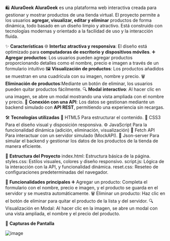 🛍️ **AluraGeek**
**AluraGeek** es una plataforma web interactiva creada para gestionar y mostrar productos de una tienda virtual. El proyecto permite a los usuarios **agregar, visualizar, editar y eliminar** productos de forma dinámica, todo basado en un diseño limpio y atractivo. Está construido con tecnologías modernas y orientado a la facilidad de uso y la interacción fluida.

✨ **Características**
🌐 **Interfaz atractiva y responsiva**: El diseño está optimizado para **computadoras de escritorio y dispositivos móviles**.
➕ **Agregar productos**: Los usuarios pueden agregar productos proporcionando detalles como el nombre, precio e imagen a través de un formulario intuitivo
🖼️ **Visualización de productos**: Los productos añadidos se muestran en una cuadrícula con su imagen, nombre y precio.
🗑️ **Eliminación de productos**:Mediante un botón de eliminar, los usuarios pueden quitar productos fácilmente.
🔍 **Modal interactivo**: Al hacer clic en una imagen, se abre un modal mostrando una vista ampliada con el nombre y precio.
🔗 **Conexión con una API**: Los datos se gestionan mediante un backend simulado con **API REST**, permitiendo una experiencia sin recargas.

🛠️ **Tecnologías utilizadas**
🌟 HTML5 Para estructurar el contenido.
🎨 CSS3 Para el diseño visual y disposición responsiva.
⚙️ JavaScript Para la funcionalidad dinámica (adición, eliminación, visualización)
📡 Fetch API Para interactuar con un servidor simulado (MockAPI).
🧩 Json-server Para simular el backend y gestionar los datos de los productos de la tienda de manera eficiente.

📂 **Estructura del Proyecto**
index.html: Estructura básica de la página.
styles.css: Estilos visuales, colores y diseño responsivo.
script.js: Lógica de la interacción con la API, y funcionalidad dinámica.
reset.css: Reseteo de configuraciones predeterminadas del navegador.

🎯 **Funcionalidades principales**
➕ Agregar un producto: Completa el formulario con el nombre, precio e imagen, y el producto se guarda en el servidor y se muestra automáticamente.
🗑️ Eliminar un producto: Haz clic en el botón de eliminar para quitar el producto de la lista y del servidor.
🔍 Visualización en Modal: Al hacer clic en la imagen, se abre un modal con una vista ampliada, el nombre y el precio del producto.

🌟 **Capturas de Pantalla**


![image](https://github.com/user-attachments/assets/b9a66f86-e209-49fd-9785-39f51687a263)

